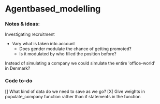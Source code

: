 # Agentbased_modelling

### Notes & ideas:
Investigating recruitment
* Vary what is taken into account
    * Does gender modulate the chance of getting promoted?
    * Is it modulated by who filled the position before?


Instead of simulating a company we could simulate the entire 'office-world' in Denmark? 





### Code to-do
[] What kind of data do we need to save as we go?
[X] Give weights in populate_company function rather than if statements in the function
